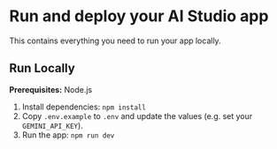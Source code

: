 # Run and deploy your AI Studio app

This contains everything you need to run your app locally.

## Run Locally

**Prerequisites:**  Node.js


1. Install dependencies:
   `npm install`
2. Copy `.env.example` to `.env` and update the values (e.g. set your `GEMINI_API_KEY`).
3. Run the app:
   `npm run dev`
